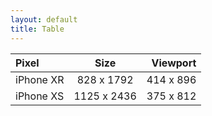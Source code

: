```yaml
---
layout: default
title: Table
---
```

| Pixel | Size | Viewport | 
| :--- | :---: | ---: |
| iPhone XR | 828 x 1792 | 414 x 896 |
| iPhone XS | 1125 x 2436 | 375 x 812 |